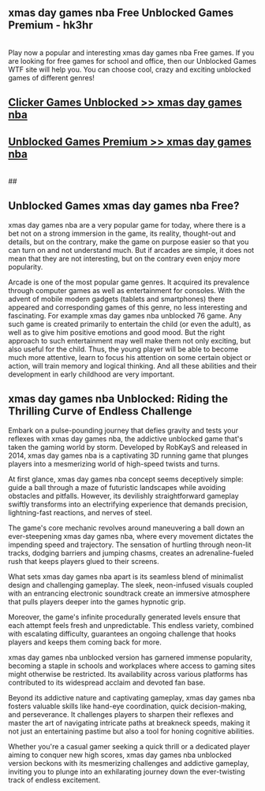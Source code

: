 ## xmas day games nba Free Unblocked Games Premium - hk3hr <br>
<br>
Play now a popular and interesting xmas day games nba Free games. If you are looking for free games for school and office, then our Unblocked Games WTF site will help you. You can choose cool, crazy and exciting unblocked games of different genres!


##  [Clicker Games Unblocked >> xmas day games nba](http://freeplayer.one?title=xmas_day_games_nba&ref=04)

##  [Unblocked Games Premium >> xmas day games nba](http://freeplayer.one?title=xmas_day_games_nba&ref=04)
  <br>
  ##



## Unblocked Games xmas day games nba Free?

xmas day games nba are a very popular game for today, where there is a bet not on a strong immersion in the game, its reality, thought-out and details, but on the contrary, make the game on purpose easier so that you can turn on and not understand much. But if arcades are simple, it does not mean that they are not interesting, but on the contrary even enjoy more popularity.

Arcade is one of the most popular game genres. It acquired its prevalence through computer games as well as entertainment for consoles. With the advent of mobile modern gadgets (tablets and smartphones) there appeared and corresponding games of this genre, no less interesting and fascinating. For example xmas day games nba unblocked 76 game. Any such game is created primarily to entertain the child (or even the adult), as well as to give him positive emotions and good mood. But the right approach to such entertainment may well make them not only exciting, but also useful for the child. Thus, the young player will be able to become much more attentive, learn to focus his attention on some certain object or action, will train memory and logical thinking. And all these abilities and their development in early childhood are very important.

##  xmas day games nba Unblocked: Riding the Thrilling Curve of Endless Challenge

Embark on a pulse-pounding journey that defies gravity and tests your reflexes with xmas day games nba, the addictive unblocked game that's taken the gaming world by storm. Developed by RobKayS and released in 2014, xmas day games nba is a captivating 3D running game that plunges players into a mesmerizing world of high-speed twists and turns.

At first glance, xmas day games nba concept seems deceptively simple: guide a ball through a maze of futuristic landscapes while avoiding obstacles and pitfalls. However, its devilishly straightforward gameplay swiftly transforms into an electrifying experience that demands precision, lightning-fast reactions, and nerves of steel.

The game's core mechanic revolves around maneuvering a ball down an ever-steepening xmas day games nba, where every movement dictates the impending speed and trajectory. The sensation of hurtling through neon-lit tracks, dodging barriers and jumping chasms, creates an adrenaline-fueled rush that keeps players glued to their screens.

What sets xmas day games nba apart is its seamless blend of minimalist design and challenging gameplay. The sleek, neon-infused visuals coupled with an entrancing electronic soundtrack create an immersive atmosphere that pulls players deeper into the games hypnotic grip.

Moreover, the game's infinite procedurally generated levels ensure that each attempt feels fresh and unpredictable. This endless variety, combined with escalating difficulty, guarantees an ongoing challenge that hooks players and keeps them coming back for more.

xmas day games nba unblocked version has garnered immense popularity, becoming a staple in schools and workplaces where access to gaming sites might otherwise be restricted. Its availability across various platforms has contributed to its widespread acclaim and devoted fan base.

Beyond its addictive nature and captivating gameplay, xmas day games nba fosters valuable skills like hand-eye coordination, quick decision-making, and perseverance. It challenges players to sharpen their reflexes and master the art of navigating intricate paths at breakneck speeds, making it not just an entertaining pastime but also a tool for honing cognitive abilities.

Whether you're a casual gamer seeking a quick thrill or a dedicated player aiming to conquer new high scores, xmas day games nba unblocked version beckons with its mesmerizing challenges and addictive gameplay, inviting you to plunge into an exhilarating journey down the ever-twisting track of endless excitement.